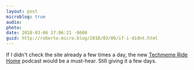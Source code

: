 ```yaml
---
layout: post
microblog: true
audio: 
photo: 
date: 2018-03-06 17:06:21 -0600
guid: http://roberto.micro.blog/2018/03/06/if-i-didnt.html
---
```

If I didn't check the site already a few times a day, the new [Techmeme Ride Home](https://news.techmeme.com/180306/podcast) podcast would be a must-hear. Still giving it a few days.
